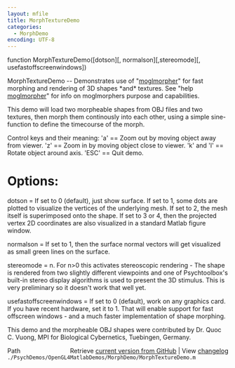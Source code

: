 ```yaml
---
layout: mfile
title: MorphTextureDemo
categories:
  - MorphDemo
encoding: UTF-8
---
```


function MorphTextureDemo([dotson][, normalson][,stereomode][, usefastoffscreenwindows])

MorphTextureDemo -- Demonstrates use of "[moglmorpher](/docs/moglmorpher)" for fast morphing
and rendering of 3D shapes \*and\* textures. See "help [moglmorpher](/docs/moglmorpher)" for
info on moglmorphers purpose and capabilities.

This demo will load two morpheable shapes from OBJ files and two
textures, then morph them continously into each other, using a simple
sine-function to define the timecourse of the morph.

Control keys and their meaning: 'a' == Zoom out by moving object away
from viewer. 'z' == Zoom in by moving object close to viewer. 'k' and 'l'
\== Rotate object around axis. 'ESC' == Quit demo.

# Options:

dotson = If set to 0 (default), just show surface. If set to 1, some dots
are plotted to visualize the vertices of the underlying mesh. If set to
2, the mesh itself is superimposed onto the shape. If set to 3 or 4, then
the projected vertex 2D coordinates are also visualized in a standard
Matlab figure window.

normalson = If set to 1, then the surface normal vectors will get
visualized as small green lines on the surface.

stereomode = n. For n\>0 this activates stereoscopic rendering - The shape
is rendered from two slightly different viewpoints and one of
Psychtoolbox's built-in stereo display algorithms is used to present the
3D stimulus. This is very preliminary so it doesn't work that well yet.

usefastoffscreenwindows = If set to 0 (default), work on any graphics
card. If you have recent hardware, set it to 1. That will enable support
for fast offscreen windows - and a much faster implementation of shape
morphing.

This demo and the morpheable OBJ shapes were contributed by Dr. Quoc C.
Vuong, MPI for Biological Cybernetics, Tuebingen, Germany.


<div class="code_header" style="text-align:right;">
  <span style="float:left;">Path&nbsp;&nbsp;</span> <span class="counter">Retrieve <a href=
  "https://raw.github.com/Psychtoolbox-3/Psychtoolbox-3/beta/./PsychDemos/OpenGL4MatlabDemos/MorphDemo/MorphTextureDemo.m">current version from GitHub</a> | View <a href=
  "https://github.com/Psychtoolbox-3/Psychtoolbox-3/commits/beta/./PsychDemos/OpenGL4MatlabDemos/MorphDemo/MorphTextureDemo.m">changelog</a></span>
</div>
<div class="code">
  <code>./PsychDemos/OpenGL4MatlabDemos/MorphDemo/MorphTextureDemo.m</code>
</div>
